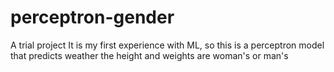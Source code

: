 # perceptron-gender

A trial project
It is my first experience with ML, so this is a perceptron model that predicts weather the height and weights are woman's or man's
